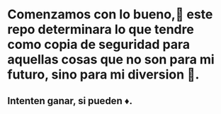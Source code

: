 
# Comenzamos con lo bueno,🙂 este repo determinara lo que tendre como copia de seguridad para aquellas cosas que no son para mi futuro, sino para mi diversion 🥏.

## Intenten ganar, si pueden ♦️.
